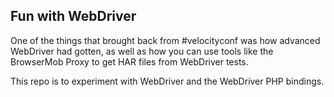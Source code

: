 ## Fun with WebDriver

One of the things that brought back from #velocityconf was how advanced WebDriver
had gotten, as well as how you can use tools like the BrowserMob Proxy to get
HAR files from WebDriver tests.

This repo is to experiment with WebDriver and the WebDriver PHP bindings.
